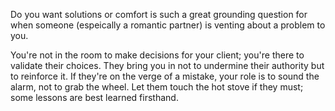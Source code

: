 
Do you want solutions or comfort is such a great grounding question for when someone (espeically a romantic partner) is venting about a problem to you.

You're not in the room to make decisions for your client; you're there to validate their choices. They bring you in not to undermine their authority but to reinforce it. If they're on the verge of a mistake, your role is to sound the alarm, not to grab the wheel. Let them touch the hot stove if they must; some lessons are best learned firsthand.
